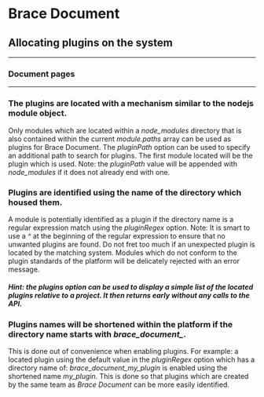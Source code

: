 # Brace Document
## Allocating plugins on the system

---
### Document pages

---

### The plugins are located with a mechanism similar to the nodejs module object.
Only modules which are located within a *node_modules* directory that is also contained within the current *module.paths* array can be used as plugins for Brace Document. The *pluginPath* option can be used to specify an additional path to search for plugins. The first module located will be the plugin which is used.
Note: the *pluginPath* value will be appended with *node_modules* if it does not already end with one.

### Plugins are identified using the name of the directory which housed them.
A module is potentially identified as a plugin if the directory name is a regular expression match using the *pluginRegex* option.
Note: It is smart to use a *^* at the beginning of the regular expression to ensure that no unwanted plugins are found.
Do not fret too much if an unexpected plugin is located by the matching system. Modules which do not conform to the plugin standards of the platform will be delicately rejected with an error message.

##### Hint: the *plugins* option can be used to display a simple list of the located plugins relative to a project. It then returns early without any calls to the API.

### Plugins names will be shortened within the platform if the directory name starts with *brace_document_*.
This is done out of convenience when enabling plugins. For example: a located plugin using the default value in the *pluginRegex* option which has a directory name of: *brace_document_my_plugin* is enabled using the shortened name *my_plugin*. This is done so that plugins which are created by the same team as *Brace Document* can be more easily identified.
